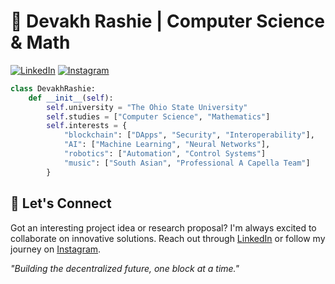 # 🚀 Devakh Rashie | Computer Science & Math

[![LinkedIn](https://img.shields.io/badge/LinkedIn-Connect-blue)](https://www.linkedin.com/in/devrashie)
[![Instagram](https://img.shields.io/badge/Instagram-Follow-E4405F)](https://www.instagram.com/devrashie/)

```python
class DevakhRashie:
    def __init__(self):
        self.university = "The Ohio State University"
        self.studies = ["Computer Science", "Mathematics"]
        self.interests = {
            "blockchain": ["DApps", "Security", "Interoperability"],
            "AI": ["Machine Learning", "Neural Networks"],
            "robotics": ["Automation", "Control Systems"]
            "music": ["South Asian", "Professional A Capella Team"]
        }
```

## 🤝 Let's Connect
Got an interesting project idea or research proposal? I'm always excited to collaborate on innovative solutions. Reach out through [LinkedIn](https://www.linkedin.com/in/devrashie) or follow my journey on [Instagram](https://www.instagram.com/devrashie/).

_"Building the decentralized future, one block at a time."_
